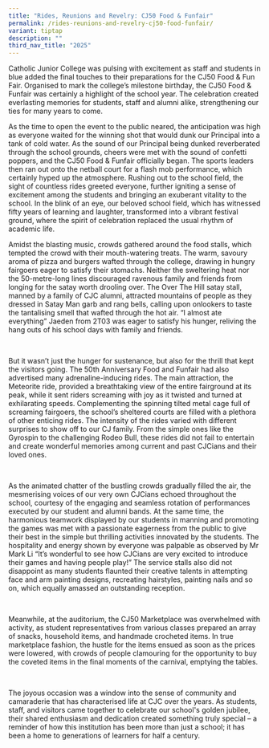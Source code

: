 ```yaml
---
title: "Rides, Reunions and Revelry: CJ50 Food & Funfair"
permalink: /rides-reunions-and-revelry-cj50-food-funfair/
variant: tiptap
description: ""
third_nav_title: "2025"
---
```

<p>Catholic Junior College was pulsing with excitement as staff and students
in blue added the final touches to their preparations for the CJ50 Food
&amp; Fun Fair. Organised to mark the college’s milestone birthday, the
CJ50 Food &amp; Funfair was certainly a highlight of the school year. The
celebration created everlasting memories for students, staff and alumni
alike, strengthening our ties for many years to come.&nbsp;
<br>
</p>
<p>As the time to open the event to the public neared, the anticipation was
high as everyone waited for the winning shot that would dunk our Principal
into a tank of cold water. As the sound of our Principal being dunked reverberated
through the school grounds, cheers were met with the sound of confetti
poppers, and the CJ50 Food &amp; Funfair officially began. The sports leaders
then ran out onto the netball court for a flash mob performance, which
certainly hyped up the atmosphere. Rushing out to the school field, the
sight of countless rides greeted everyone, further igniting a sense of
excitement among the students and bringing an exuberant vitality to the
school. In the blink of an eye, our beloved school field, which has witnessed
fifty years of learning and laughter, transformed into a vibrant festival
ground, where the spirit of celebration replaced the usual rhythm of academic
life.&nbsp;</p>
<p></p>
<p>Amidst the blasting music, crowds gathered around the food stalls, which
tempted the crowd with their mouth-watering treats. The warm, savoury aroma
of pizza and burgers wafted through the college, drawing in hungry fairgoers
eager to satisfy their stomachs. Neither the sweltering heat nor the 50-metre-long
lines discouraged ravenous family and friends from longing for the satay
worth drooling over. The Over The Hill satay stall, manned by a family
of CJC alumni, attracted mountains of people as they dressed in Satay Man
garb and rang bells, calling upon onlookers to taste the tantalising smell
that wafted through the hot air. “I almost ate everything” Jaeden from
2T03 was eager to satisfy his hunger, reliving the hang outs of his school
days with family and friends.&nbsp;</p>
<p>
<br>
</p>
<p>But it wasn’t just the hunger for sustenance, but also for the thrill
that kept the visitors going. The 50th Anniversary Food and Funfair had
also advertised many adrenaline-inducing rides. The main attraction, the
Meteorite ride, provided a breathtaking view of the entire fairground at
its peak, while it sent riders screaming with joy as it twisted and turned
at exhilarating speeds. Complementing the spinning tilted metal cage full
of screaming fairgoers, the school’s sheltered courts are filled with a
plethora of other enticing rides. The intensity of the rides varied with
different surprises to show off to our CJ family. From the simple ones
like the Gyrospin to the challenging Rodeo Bull, these rides did not fail
to entertain and create wonderful memories among current and past CJCians
and their loved ones.&nbsp;</p>
<p>
<br>
</p>
<p>As the animated chatter of the bustling crowds gradually filled the air,
the mesmerising voices of our very own CJCians echoed throughout the school,
courtesy of the engaging and seamless rotation of performances executed
by our student and alumni bands. At the same time, the harmonious teamwork
displayed by our students in manning and promoting the games was met with
a passionate eagerness from the public to give their best in the simple
but thrilling activities innovated by the students. The hospitality and
energy shown by everyone was palpable as observed by Mr Mark Li “It’s wonderful
to see how CJCians are very excited to introduce their games and having
people play!” The service stalls also did not disappoint as many students
flaunted their creative talents in attempting face and arm painting designs,
recreating hairstyles, painting nails and so on, which equally amassed
an outstanding reception.&nbsp;</p>
<p>
<br>
</p>
<p>Meanwhile, at the auditorium, the CJ50 Marketplace was overwhelmed with
activity, as student representatives from various classes prepared an array
of snacks, household items, and handmade crocheted items. In true marketplace
fashion, the hustle for the items ensued as soon as the prices were lowered,
with crowds of people clamouring for the opportunity to buy the coveted
items in the final moments of the carnival, emptying the tables.&nbsp;</p>
<p>
<br>
</p>
<p>The joyous occasion was a window into the sense of community and camaraderie
that has characterised life at CJC over the years. As students, staff,
and visitors came together to celebrate our school's golden jubilee, their
shared enthusiasm and dedication created something truly special – a reminder
of how this institution has been more than just a school; it has been a
home to generations of learners for half a century.&nbsp;</p>
<p>
<br>
<br>
</p>